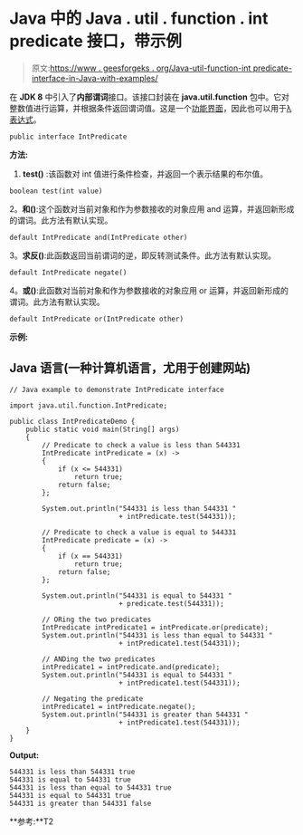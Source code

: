 # Java 中的 Java . util . function . int predicate 接口，带示例

> 原文:[https://www . geesforgeks . org/Java-util-function-int predicate-interface-in-Java-with-examples/](https://www.geeksforgeeks.org/java-util-function-intpredicate-interface-in-java-with-examples/)

在 **JDK 8** 中引入了**内部谓词**接口。该接口封装在 **java.util.function** 包中。它对整数值进行运算，并根据条件返回谓词值。这是一个[功能界面](https://www.geeksforgeeks.org/functional-interfaces-java/)，因此也可以用于[λ表达式](https://www.geeksforgeeks.org/lambda-expressions-java-8/)。

```
public interface IntPredicate
```

**方法:**

1.  **test()** :该函数对 int 值进行条件检查，并返回一个表示结果的布尔值。

```
boolean test(int value)
```

2。**和()**:这个函数对当前对象和作为参数接收的对象应用 and 运算，并返回新形成的谓词。此方法有默认实现。

```
default IntPredicate and(IntPredicate other)
```

3。**求反()**:此函数返回当前谓词的逆，即反转测试条件。此方法有默认实现。

```
default IntPredicate negate()
```

4。**或()**:此函数对当前对象和作为参数接收的对象应用 or 运算，并返回新形成的谓词。此方法有默认实现。

```
default IntPredicate or(IntPredicate other)
```

**示例:**

## Java 语言(一种计算机语言，尤用于创建网站)

```
// Java example to demonstrate IntPredicate interface

import java.util.function.IntPredicate;

public class IntPredicateDemo {
    public static void main(String[] args)
    {
        // Predicate to check a value is less than 544331
        IntPredicate intPredicate = (x) ->
        {
            if (x <= 544331)
                return true;
            return false;
        };

        System.out.println("544331 is less than 544331 "
                           + intPredicate.test(544331));

        // Predicate to check a value is equal to 544331
        IntPredicate predicate = (x) ->
        {
            if (x == 544331)
                return true;
            return false;
        };

        System.out.println("544331 is equal to 544331 "
                           + predicate.test(544331));

        // ORing the two predicates
        IntPredicate intPredicate1 = intPredicate.or(predicate);
        System.out.println("544331 is less than equal to 544331 "
                           + intPredicate1.test(544331));

        // ANDing the two predicates
        intPredicate1 = intPredicate.and(predicate);
        System.out.println("544331 is equal to 544331 "
                           + intPredicate1.test(544331));

        // Negating the predicate
        intPredicate1 = intPredicate.negate();
        System.out.println("544331 is greater than 544331 "
                           + intPredicate1.test(544331));
    }
}
```

**Output:** 

```
544331 is less than 544331 true
544331 is equal to 544331 true
544331 is less than equal to 544331 true
544331 is equal to 544331 true
544331 is greater than 544331 false
```

**参考:**T2